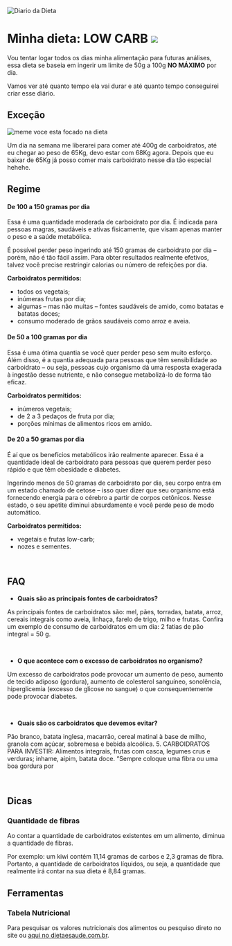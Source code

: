 ![Diario da Dieta](http://makesbycarla.com.br/wp-content/uploads/2016/09/diario-dieta.jpg)

# Minha dieta: LOW CARB ![](https://upload.wikimedia.org/wikipedia/commons/e/e7/Dihydroxyacetone_Fischer.svg)

Vou tentar logar todos os dias minha alimentação para futuras análises, essa dieta se baseia em ingerir um limite de 50g a 100g **NO MÁXIMO** por dia.

Vamos ver até quanto tempo ela vai durar e até quanto tempo conseguirei criar esse diário.

## Exceção

![meme voce esta focado na dieta](https://pics.me.me/sevoceviuumovo-frito-jacl-lemes-voce-esta-focado-na-dieta-7777199.png)

Um dia na semana me liberarei para comer até 400g de carboidratos, até eu chegar ao peso de 65Kg, devo estar com 68Kg agora.
Depois que eu baixar de 65Kg já posso comer mais carboidrato nesse dia tão especial hehehe.


## Regime

#### De 100 a 150 gramas por dia

Essa é uma quantidade moderada de carboidrato por dia. É indicada para pessoas magras, saudáveis e ativas fisicamente, que visam apenas manter o peso e a saúde metabólica.

É possível perder peso ingerindo até 150 gramas de carboidrato por dia – porém, não é tão fácil assim. Para obter resultados realmente efetivos, talvez você precise restringir calorias ou número de refeições por dia.

**Carboidratos permitidos:**

- todos os vegetais;
- inúmeras frutas por dia;
- algumas – mas não muitas – fontes saudáveis de amido, como batatas e batatas doces;
- consumo moderado de grãos saudáveis como arroz e aveia.


#### De 50 a 100 gramas por dia

Essa é uma ótima quantia se você quer perder peso sem muito esforço. Além disso, é a quantia adequada para pessoas que têm sensibilidade ao carboidrato – ou seja, pessoas cujo organismo dá uma resposta exagerada à ingestão desse nutriente, e não consegue metabolizá-lo de forma tão eficaz.

**Carboidratos permitidos:**

- inúmeros vegetais;
- de 2 a 3 pedaços de fruta por dia;
- porções mínimas de alimentos ricos em amido.

#### De 20 a 50 gramas por dia

É aí que os benefícios metabólicos irão realmente aparecer. Essa é a quantidade ideal de carboidrato para pessoas que querem perder peso rápido e que têm obesidade e diabetes.

Ingerindo menos de 50 gramas de carboidrato por dia, seu corpo entra em um estado chamado de cetose – isso quer dizer que seu organismo está fornecendo energia para o cérebro a partir de corpos cetônicos. Nesse estado, o seu apetite diminui absurdamente e você perde peso de modo automático.

**Carboidratos permitidos:**

- vegetais e frutas low-carb;
- nozes e sementes.

<br>

## FAQ

- **Quais são as principais fontes de carboidratos?**

As principais fontes de carboidratos são: mel, pães, torradas, batata, arroz, cereais integrais como aveia, linhaça, farelo de trigo, milho e frutas. Confira um exemplo de consumo de carboidratos em um dia: 2 fatias de pão integral = 50 g.

<br>

- **O que acontece com o excesso de carboidratos no organismo?**

Um excesso de carboidratos pode provocar um aumento de peso, aumento de tecido adiposo (gordura), aumento de colesterol sanguíneo, sonolência, hiperglicemia (excesso de glicose no sangue) o que consequentemente pode provocar diabetes.

<br>


- **Quais são os carboidratos que devemos evitar?**

Pão branco, batata inglesa, macarrão, cereal matinal à base de milho, granola com açúcar, sobremesa e bebida alcoólica. 5. CARBOIDRATOS PARA INVESTIR: Alimentos integrais, frutas com casca, legumes crus e verduras; inhame, aipim, batata doce. “Sempre coloque uma fibra ou uma boa gordura por 

<br>

## Dicas

### Quantidade de fibras

Ao contar a quantidade de carboidratos existentes em um alimento, diminua a quantidade de fibras. 

Por exemplo: um kiwi contém 11,14 gramas de carbos e 2,3 gramas de fibra. 
Portanto, a quantidade de carboidratos líquidos, ou seja, a quantidade que realmente irá contar na sua dieta é 8,84 gramas.


## Ferramentas

### Tabela Nutricional

Para pesquisar os valores nutricionais dos alimentos ou pesquiso direto no site ou [aqui no dietaesaude.com.br](https://www.dietaesaude.com.br/dietas/alimentos/).
